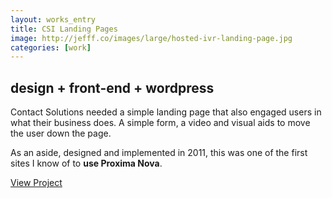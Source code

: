 ```yaml
---
layout: works_entry
title: CSI Landing Pages
image: http://jefff.co/images/large/hosted-ivr-landing-page.jpg
categories: [work]
---
```


<h2 data-icon="⚒">design + front-end + wordpress</h2>

Contact Solutions needed a simple landing page that also engaged users in what their business does. A simple form, a video and visual aids to move the user down the page.

As an aside, designed and implemented in 2011, this was one of the first sites I know of to **use Proxima Nova**.

<a href="http://contactsolutions.com/hosted-ivr/" class="button" data-icon="✈">View Project</a>